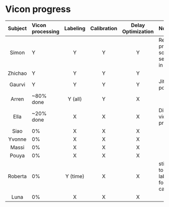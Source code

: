 # Vicon progress

| Subject | Vicon processing | Labeling | Calibration | Delay Optimization | Notes                      | Label |
| :-----: | :----------------| :-------:| :---------: | :----------------: | :-----                     | :---: |
| Simon   | Y                | Y        | Y           | Y                  | Re-process some sequences in vicon |  P11 |
| Zhichao | Y                | Y        | Y           | Y                  |                            |  P10 |
| Gaurvi  | Y                | Y        | Y           | Y                  | Jitter in pose             | P8 |
| Arren   | ~80% done         | Y (all)  | Y           | X                  |                            | P7 |
| Ella    | ~20% done         | X        | X           | X                  | Difficult vicon processing | P9? |
| Siao    | 0%               | X        | X           | X                  |                            | P5  |
| Yvonne    | 0%               | X        | X           | X                  |                            | P6  |
| Massi    | 0%               | X        | X           | X                  |                            | P4  |
| Pouya    | 0%               | X        | X           | X                  |                            | P3  |
| Roberta    | 0%               | Y (time)        | X           | X         | still need to do labeling for calibration | P2  |
| Luna    | 0%               | X        | X           | X                  |                            | P1  |